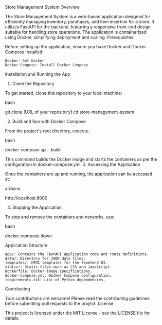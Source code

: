 Store Management System
Overview

The Store Management System is a web-based application designed for efficiently managing inventory, purchases, and item insertion for a store. It utilizes FastAPI for the backend, featuring a responsive front-end design suitable for handling store operations. The application is containerized using Docker, simplifying deployment and scaling.
Prerequisites

Before setting up the application, ensure you have Docker and Docker Compose installed:

    Docker: Get Docker
    Docker Compose: Install Docker Compose

Installation and Running the App
1. Clone the Repository

To get started, clone this repository to your local machine:

bash

git clone [URL of your repository]
cd store-management-system

2. Build and Run with Docker Compose

From the project's root directory, execute:

bash

docker-compose up --build

This command builds the Docker image and starts the containers as per the configuration in docker-compose.yml.
3. Accessing the Application

Once the containers are up and running, the application can be accessed at:

arduino

http://localhost:8000

4. Stopping the Application

To stop and remove the containers and networks, use:

bash

docker-compose down

Application Structure

    app/: Contains the FastAPI application code and route definitions.
    data/: Directory for JSON data files.
    templates/: HTML templates for the frontend UI.
    static/: Static files such as CSS and JavaScript.
    Dockerfile: Docker image specifications.
    docker-compose.yml: Docker Compose configuration.
    requirements.txt: List of Python dependencies.

Contributing

Your contributions are welcome! Please read the contributing guidelines before submitting pull requests to the project.
License

This project is licensed under the MIT License - see the LICENSE file for details.